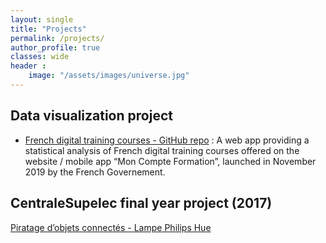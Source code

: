 ```yaml
---
layout: single
title: "Projects"
permalink: /projects/
author_profile: true
classes: wide
header :
    image: "/assets/images/universe.jpg"
---
```


## Data visualization project

* [French digital training courses - GitHub repo](https://github.com/jeremieperes/french-training-courses)
: A web app providing a statistical analysis of French digital training courses offered on the website / mobile app “Mon Compte Formation”, launched in November 2019 by the French Governement.


## CentraleSupelec final year project (2017)

[Piratage d’objets connectés - Lampe Philips Hue](/assets/files/Rapport_Projet_IoT.pdf)
